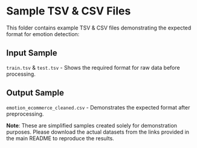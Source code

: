 # Sample TSV & CSV Files
 
 This folder contains example TSV & CSV files demonstrating the expected format for emotion detection:
 
 ## Input Sample
 `train.tsv` & `test.tsv` - Shows the required format for raw data before processing.
 
 
 ## Output Sample
 `emotion_ecommerce_cleaned.csv` - Demonstrates the expected format after preprocessing.
 
 **Note**: These are simplified samples created solely for demonstration purposes. Please download the actual datasets from the links provided in the main README to reproduce the results.
